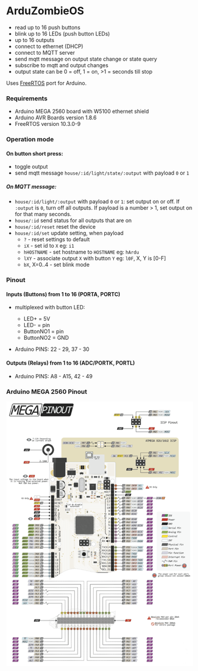 # ArduZombieOS

* read up to 16 push buttons
* blink up to 16 LEDs (push button LEDs)
* up to 16 outputs
* connect to ethernet (DHCP)
* connect to MQTT server
* send mqtt message on output state change or state query
* subscribe to mqtt and output changes
* output state can be 0 = off, 1 = on, >1 = seconds till stop

Uses [FreeRTOS](https://github.com/feilipu/Arduino_FreeRTOS_Library) port for Arduino.

### Requirements
- Arduino MEGA 2560 board with W5100 ethernet shield
- Arduino AVR Boards version 1.8.6
- FreeRTOS version 10.3.0-9

### Operation mode

#### On button short press:
  - toggle output
  - send mqtt message `house/:id/light/state/:output` with payload `0` or `1`

##### On MQTT message:
  - `house/:id/light/:output` with payload `0` or `1`: set output on or off. If `:output` is `0`, turn off all outputs. If payload is a number > 1, set output on for that many seconds.
  - `house/:id` send status for all outputs that are on
  - `house/:id/reset` reset the device
  - `house/:id/set` update setting, when payload
    - `?` - reset settings to default
    - `iX` - set id to `X` eg: `i1`
    - `hHOSTNAME` - set hostname to `HOSTNAME` eg: `hArdu`
    - `lXY` - associate output `X` with button `Y` eg: `l0F`, X, Y is [0-F]
    - `bX`, X=0..4 - set blink mode


### Pinout

#### Inputs (Buttons) from 1 to 16 (PORTA, PORTC)

- multiplexed with button LED:
  - LED+ = 5V
  - LED- = pin
  - ButtonNO1 = pin
  - ButtonNO2 = GND

- Arduino PINS: 22 - 29, 37 - 30

#### Outputs (Relays) from 1 to 16 (ADC/PORTK, PORTL)

- Arduino PINS: A8 - A15, 42 - 49

### Arduino MEGA 2560 Pinout

![Arduino MEGA 2560 Pinout](/assets/arduino-mega-pinout.png)
